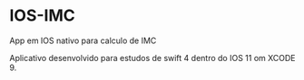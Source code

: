 # IOS-IMC
App em IOS nativo para calculo de IMC

Aplicativo desenvolvido para estudos de swift 4 dentro do IOS 11 om XCODE 9.
